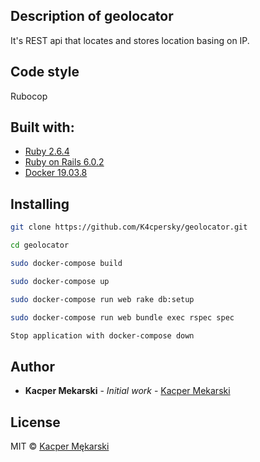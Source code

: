 ## Description of geolocator
It's REST api that locates and stores location basing on IP.

## Code style

Rubocop

## Built with:

- [Ruby 2.6.4](https://www.ruby-lang.org/en/)
- [Ruby on Rails 6.0.2](https://rubyonrails.org/)
- [Docker 19.03.8](https://www.docker.com/)

## Installing

```sh
git clone https://github.com/K4cpersky/geolocator.git

cd geolocator

sudo docker-compose build

sudo docker-compose up

sudo docker-compose run web rake db:setup

sudo docker-compose run web bundle exec rspec spec

Stop application with docker-compose down
```

## Author

* **Kacper Mekarski** - *Initial work* - [Kacper Mekarski](https://github.com/K4cpersky)

## License

MIT © [Kacper Mękarski]()

